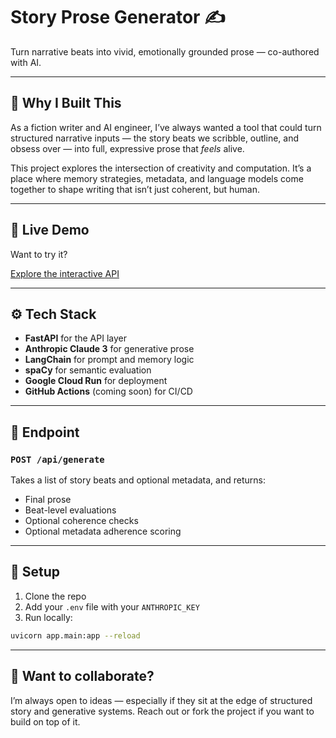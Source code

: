 

# Story Prose Generator ✍️

Turn narrative beats into vivid, emotionally grounded prose — co-authored with AI.

---

## 🧠 Why I Built This

As a fiction writer and AI engineer, I’ve always wanted a tool that could turn structured narrative inputs — the story beats we scribble, outline, and obsess over — into full, expressive prose that *feels* alive.

This project explores the intersection of creativity and computation. It’s a place where memory strategies, metadata, and language models come together to shape writing that isn’t just coherent, but human.

---

## 🚀 Live Demo

Want to try it?

[Explore the interactive API](https://story-prose-generator-415817045199.us-central1.run.app/docs#/default/test_route_api_test_get)

---

## ⚙️ Tech Stack

- **FastAPI** for the API layer
- **Anthropic Claude 3** for generative prose
- **LangChain** for prompt and memory logic
- **spaCy** for semantic evaluation
- **Google Cloud Run** for deployment
- **GitHub Actions** (coming soon) for CI/CD

---

## 📩 Endpoint

### `POST /api/generate`

Takes a list of story beats and optional metadata, and returns:

- Final prose
- Beat-level evaluations
- Optional coherence checks
- Optional metadata adherence scoring

---

## 🔐 Setup

1. Clone the repo
2. Add your `.env` file with your `ANTHROPIC_KEY`
3. Run locally:

```bash
uvicorn app.main:app --reload
```

---

## 💬 Want to collaborate?

I’m always open to ideas — especially if they sit at the edge of structured story and generative systems. Reach out or fork the project if you want to build on top of it.